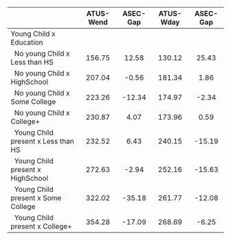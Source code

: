 
|                      |    ATUS-Wend |     ASEC-Gap |    ATUS-Wday |     ASEC-Gap |
| -------------------- | :----------: | :----------: | :----------: | :----------: |
| Young Child x Education |              |              |              |              |
| &nbsp;&nbsp;No young Child x Less than HS |       156.75 |        12.58 |       130.12 |        25.43 |
| &nbsp;&nbsp;No young Child x HighSchool |       207.04 |        -0.56 |       181.34 |         1.86 |
| &nbsp;&nbsp;No young Child x Some College |       223.26 |       -12.34 |       174.97 |        -2.34 |
| &nbsp;&nbsp;No young Child x College+ |       230.87 |         4.07 |       173.96 |         0.59 |
| &nbsp;&nbsp;Young Child present x Less than HS |       232.52 |         6.43 |       240.15 |       -15.19 |
| &nbsp;&nbsp;Young Child present x HighSchool |       272.63 |        -2.94 |       252.16 |       -15.63 |
| &nbsp;&nbsp;Young Child present x Some College |       322.02 |       -35.18 |       261.77 |       -12.08 |
| &nbsp;&nbsp;Young Child present x College+ |       354.28 |       -17.09 |       268.69 |        -6.25 |

